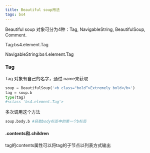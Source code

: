 ```yaml
---
title: Beautiful soup用法
tags: bs4
---
```




Beautiful soup 对象可分为4种：Tag, NavigableString, BeautifulSoup, Comment.

Tag:bs4.element.Tag

NavigableString:bs4.element.Tag

### Tag

Tag 对象有自己的名字，通过.name来获取

```python
soup = BeautifulSoup('<b class="bold“>Extremely bold</b>')
tag = soup.b
type(tag)
#<class 'bs4.element.Tag'>
```



多次调用这个方法

```py
soup.body.b #获取body标签中的第一个b标签
```

#### .contents和.children

tag的contents属性可以将tag的子节点以列表方式输出

```python

```
